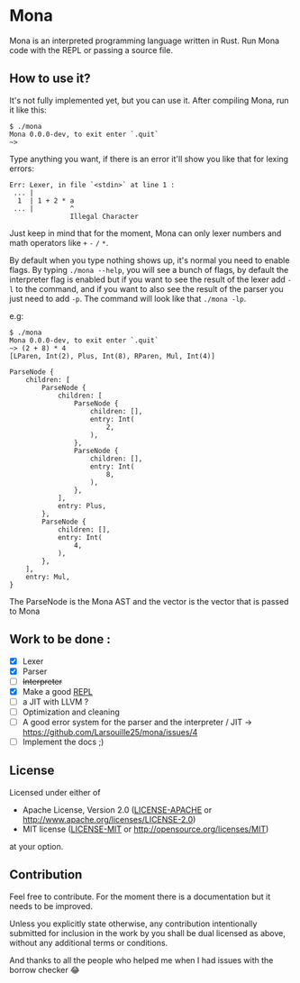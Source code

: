# Mona
Mona is an interpreted programming language written in Rust. Run Mona code with the REPL or passing a source file.

## How to use it?

It's not fully implemented yet, but you can use it. After compiling Mona, run it like this:

```
$ ./mona
Mona 0.0.0-dev, to exit enter `.quit`
~> 
``` 
Type anything you want, if there is an error it'll show you like that for lexing errors: 

```
Err: Lexer, in file `<stdin>` at line 1 :
 ... |
  1  | 1 + 2 * a
 ... |         ^
               Illegal Character
```
Just keep in mind that for the moment, Mona can only lexer numbers and math operators like `+` `-` `/` `*`.

By default when you type nothing shows up, it's normal you need to enable flags. By typing `./mona --help`, you will see a bunch of flags, by default the interpreter flag is enabled but if you want to see the result of the lexer add `-l` to the command, and if you want to also see the result of the parser you just need to add `-p`. The command will look like that `./mona -lp`.

e.g:

```
$ ./mona
Mona 0.0.0-dev, to exit enter `.quit`
~> (2 + 8) * 4
[LParen, Int(2), Plus, Int(8), RParen, Mul, Int(4)]

ParseNode {
    children: [
        ParseNode {
            children: [
                ParseNode {
                    children: [],
                    entry: Int(
                        2,
                    ),
                },
                ParseNode {
                    children: [],
                    entry: Int(
                        8,
                    ),
                },
            ],
            entry: Plus,
        },
        ParseNode {
            children: [],
            entry: Int(
                4,
            ),
        },
    ],
    entry: Mul,
}
```
The ParseNode is the Mona AST and the vector is the vector that is passed to Mona

## Work to be done :
- [x] Lexer
- [x] Parser
- [ ] ~~Interpreter~~
- [x] Make a good [REPL](https://en.wikipedia.org/wiki/Read%E2%80%93eval%E2%80%93print_loop)
- [ ] a JIT with LLVM ?
- [ ] Optimization and cleaning
- [ ] A good error system for the parser and the interpreter / JIT -> https://github.com/Larsouille25/mona/issues/4
- [ ] Implement the docs ;)

## License

Licensed under either of
 * Apache License, Version 2.0 ([LICENSE-APACHE](LICENSE-APACHE) or http://www.apache.org/licenses/LICENSE-2.0)
 * MIT license ([LICENSE-MIT](LICENSE-MIT) or http://opensource.org/licenses/MIT)

at your option.

## Contribution
Feel free to contribute. For the moment there is a documentation but it needs to be improved.

Unless you explicitly state otherwise, any contribution intentionally submitted
for inclusion in the work by you shall be dual licensed as above, without any
additional terms or conditions.

And thanks to all the people who helped me when I had issues with the borrow checker 😂
